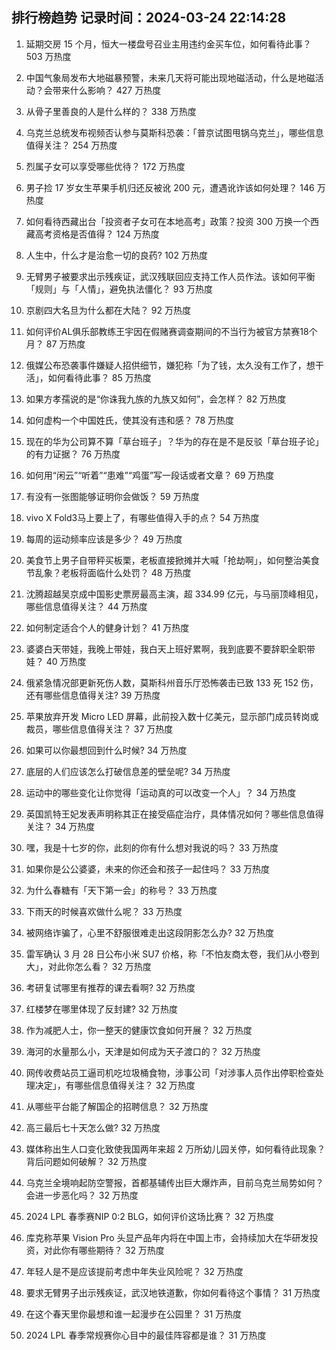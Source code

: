 
## 排行榜趋势 记录时间：2024-03-24 22:14:28
  
  1. 延期交房 15 个月，恒大一楼盘号召业主用违约金买车位，如何看待此事？ 503 万热度
    
  2. 中国气象局发布大地磁暴预警，未来几天将可能出现地磁活动，什么是地磁活动？会带来什么影响？ 427 万热度
    
  3. 从骨子里善良的人是什么样的？ 338 万热度
    
  4. 乌克兰总统发布视频否认参与莫斯科恐袭：「普京试图甩锅乌克兰」，哪些信息值得关注？ 254 万热度
    
  5. 烈属子女可以享受哪些优待？ 172 万热度
    
  6. 男子捡 17 岁女生苹果手机归还反被讹 200 元，遭遇讹诈该如何处理？ 146 万热度
    
  7. 如何看待西藏出台「投资者子女可在本地高考」政策？投资 300 万换一个西藏高考资格是否值得？ 124 万热度
    
  8. 人生中，什么才是治愈一切的良药? 102 万热度
    
  9. 无臂男子被要求出示残疾证，武汉残联回应支持工作人员作法。该如何平衡「规则」与「人情」，避免执法僵化？ 93 万热度
    
  10. 京剧四大名旦为什么都在大陆？ 92 万热度
    
  11. 如何评价AL俱乐部教练王宇因在假赌赛调查期间的不当行为被官方禁赛18个月？ 87 万热度
    
  12. 俄媒公布恐袭事件嫌疑人招供细节，嫌犯称「为了钱，太久没有工作了，想干活」，如何看待此事？ 85 万热度
    
  13. 如果方孝孺说的是“你诛我九族的九族又如何”，会怎样？ 82 万热度
    
  14. 如何虚构一个中国姓氏，使其没有违和感？ 78 万热度
    
  15. 现在的华为公司算不算「草台班子」？华为的存在是不是反驳「草台班子论」的有力证据？ 76 万热度
    
  16. 如何用“闲云”“听着”“患难”“鸡蛋”写一段话或者文章？ 69 万热度
    
  17. 有没有一张图能够证明你会做饭？ 59 万热度
    
  18. vivo X Fold3马上要上了，有哪些值得入手的点？ 54 万热度
    
  19. 每周的运动频率应该是多少？ 49 万热度
    
  20. 美食节上男子自带秤买板栗，老板直接掀摊并大喊「抢劫啊」，如何整治美食节乱象？老板将面临什么处罚？ 48 万热度
    
  21. 沈腾超越吴京成中国影史票房最高主演，超 334.99 亿元，与马丽顶峰相见，哪些信息值得关注？ 44 万热度
    
  22. 如何制定适合个人的健身计划？ 41 万热度
    
  23. 婆婆白天带娃，我晚上带娃，我白天上班好累啊，我到底要不要辞职全职带娃？ 40 万热度
    
  24. 俄紧急情况部更新死伤人数，莫斯科州音乐厅恐怖袭击已致 133 死 152 伤，还有哪些信息值得关注? 39 万热度
    
  25. 苹果放弃开发 Micro LED 屏幕，此前投入数十亿美元，显示部门成员转岗或裁员，哪些信息值得关注？ 37 万热度
    
  26. 如果可以你最想回到什么时候? 34 万热度
    
  27. 底层的人们应该怎么打破信息差的壁垒呢? 34 万热度
    
  28. 运动中的哪些变化让你觉得「运动真的可以改变一个人」？ 34 万热度
    
  29. 英国凯特王妃发表声明称其正在接受癌症治疗，具体情况如何？哪些信息值得关注？ 34 万热度
    
  30. 嘿，我是十七岁的你，此刻的你有什么想对我说的吗？ 33 万热度
    
  31. 如果你是公公婆婆，未来的你还会和孩子一起住吗？ 33 万热度
    
  32. 为什么春糖有「天下第一会」的称号？ 33 万热度
    
  33. 下雨天的时候喜欢做什么呢？ 33 万热度
    
  34. 被网络诈骗了，心里不舒服很难走出这段阴影怎么办? 32 万热度
    
  35. 雷军确认 3 月 28 日公布小米 SU7 价格，称「不怕友商太卷，我们从小卷到大」，对此你怎么看？ 32 万热度
    
  36. 考研复试哪里有推荐的课去看啊? 32 万热度
    
  37. 红楼梦在哪里体现了反封建? 32 万热度
    
  38. 作为减肥人士，你一整天的健康饮食如何开展？ 32 万热度
    
  39. 海河的水量那么小，天津是如何成为天子渡口的？ 32 万热度
    
  40. 网传收费站员工逼司机吃垃圾桶食物，涉事公司「对涉事人员作出停职检查处理决定」，有哪些信息值得关注？ 32 万热度
    
  41. 从哪些平台能了解国企的招聘信息？ 32 万热度
    
  42. 高三最后七十天怎么做? 32 万热度
    
  43. 媒体称出生人口变化致使我国两年来超 2 万所幼儿园关停，如何看待此现象？背后问题如何破解？ 32 万热度
    
  44. 乌克兰全境响起防空警报，首都基辅传出巨大爆炸声，目前乌克兰局势如何？会进一步恶化吗？ 32 万热度
    
  45. 2024 LPL 春季赛NIP 0:2 BLG，如何评价这场比赛？ 32 万热度
    
  46. 库克称苹果 Vision Pro 头显产品年内将在中国上市，会持续加大在华研发投资，对此你有哪些期待？ 32 万热度
    
  47. 年轻人是不是应该提前考虑中年失业风险呢？ 32 万热度
    
  48. 要求无臂男子出示残疾证，武汉地铁道歉，你如何看待这个事情？ 31 万热度
    
  49. 在这个春天里你最想和谁一起漫步在公园里？ 31 万热度
    
  50. 2024 LPL 春季常规赛你心目中的最佳阵容都是谁？ 31 万热度
    